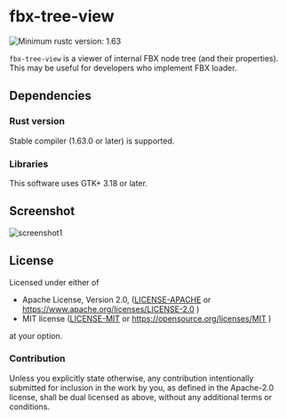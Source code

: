 # fbx-tree-view

![Minimum rustc version: 1.63](https://img.shields.io/badge/rustc-1.63+-lightgray.svg)

`fbx-tree-view` is a viewer of internal FBX node tree (and their properties).
This may be useful for developers who implement FBX loader.

## Dependencies

### Rust version

Stable compiler (1.63.0 or later) is supported.

### Libraries

This software uses GTK+ 3.18 or later.

## Screenshot

![screenshot1](./resources/screenshot1.png)

## License

Licensed under either of

* Apache License, Version 2.0, ([LICENSE-APACHE](LICENSE-APACHE.txt) or https://www.apache.org/licenses/LICENSE-2.0 )
* MIT license ([LICENSE-MIT](LICENSE-MIT.txt) or https://opensource.org/licenses/MIT )

at your option.

### Contribution

Unless you explicitly state otherwise, any contribution intentionally submitted for inclusion in the work by you,
as defined in the Apache-2.0 license, shall be dual licensed as above, without any additional terms or conditions.
